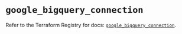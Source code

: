 # `google_bigquery_connection`

Refer to the Terraform Registry for docs: [`google_bigquery_connection`](https://registry.terraform.io/providers/hashicorp/google/6.6.0/docs/resources/bigquery_connection).

